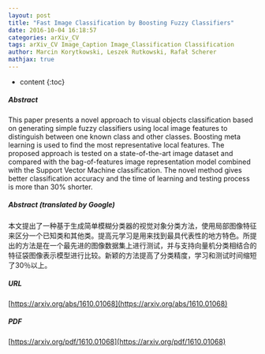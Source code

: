 ```yaml
---
layout: post
title: "Fast Image Classification by Boosting Fuzzy Classifiers"
date: 2016-10-04 16:18:57
categories: arXiv_CV
tags: arXiv_CV Image_Caption Image_Classification Classification
author: Marcin Korytkowski, Leszek Rutkowski, Rafał Scherer
mathjax: true
---
```


* content
{:toc}

##### Abstract
This paper presents a novel approach to visual objects classification based on generating simple fuzzy classifiers using local image features to distinguish between one known class and other classes. Boosting meta learning is used to find the most representative local features. The proposed approach is tested on a state-of-the-art image dataset and compared with the bag-of-features image representation model combined with the Support Vector Machine classification. The novel method gives better classification accuracy and the time of learning and testing process is more than 30% shorter.

##### Abstract (translated by Google)
本文提出了一种基于生成简单模糊分类器的视觉对象分类方法，使用局部图像特征来区分一个已知类和其他类。提高元学习是用来找到最具代表性的地方特色。所提出的方法是在一个最先进的图像数据集上进行测试，并与支持向量机分类相结合的特征袋图像表示模型进行比较。新颖的方法提高了分类精度，学习和测试时间缩短了30％以上。

##### URL
[https://arxiv.org/abs/1610.01068](https://arxiv.org/abs/1610.01068)

##### PDF
[https://arxiv.org/pdf/1610.01068](https://arxiv.org/pdf/1610.01068)

